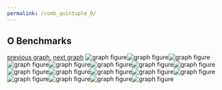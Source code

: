 ```yaml
---
permalink: /comb_quintuple_O/
---
```



## O Benchmarks

[previous graph](../comb_quintuple_K/), [next graph](../comb_quintuple_PDFD/)
![graph figure](./images/quintuple/O/O-A_box.png)![graph figure](./images/quintuple/O/O-AVL_box.png)![graph figure](./images/quintuple/O/O-CYPHERD_box.png)![graph figure](./images/quintuple/O/O-EGG_box.png)![graph figure](./images/quintuple/O/O-F_box.png)![graph figure](./images/quintuple/O/O-FACE_box.png)![graph figure](./images/quintuple/O/O-FLOYD_box.png)![graph figure](./images/quintuple/O/O-H_box.png)![graph figure](./images/quintuple/O/O-JSOND_box.png)![graph figure](./images/quintuple/O/O-K_box.png)![graph figure](./images/quintuple/O/O-O_box.png)![graph figure](./images/quintuple/O/O-PDFD_box.png)![graph figure](./images/quintuple/O/O-RB_box.png)![graph figure](./images/quintuple/O/O-ROD_box.png)![graph figure](./images/quintuple/O/O-SMATRIX_box.png)![graph figure](./images/quintuple/O/O-SORTD_box.png)![graph figure](./images/quintuple/O/O-ZB_box.png)